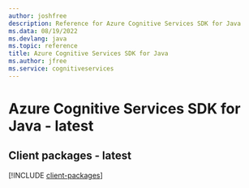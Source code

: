 ```yaml
---
author: joshfree
description: Reference for Azure Cognitive Services SDK for Java
ms.data: 08/19/2022
ms.devlang: java
ms.topic: reference
title: Azure Cognitive Services SDK for Java
ms.author: jfree
ms.service: cognitiveservices
---
```

# Azure Cognitive Services SDK for Java - latest

## Client packages - latest
[!INCLUDE [client-packages](cognitive-services-client-index.md)]
